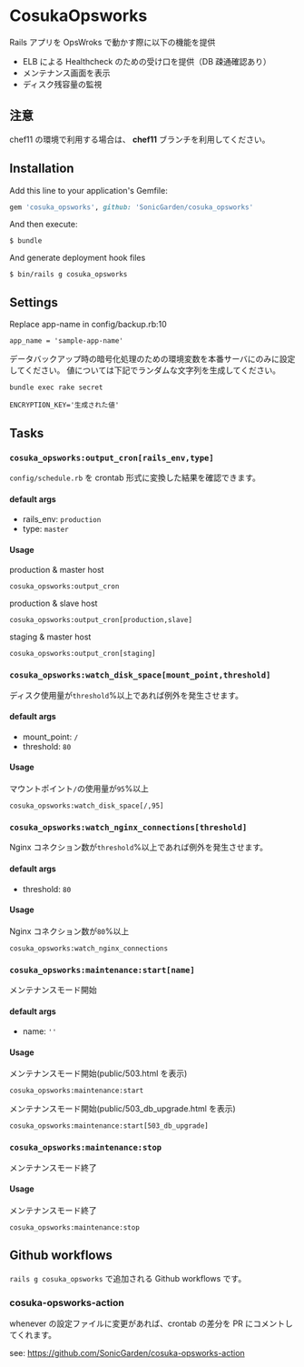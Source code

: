 # CosukaOpsworks

Rails アプリを OpsWroks で動かす際に以下の機能を提供

- ELB による Healthcheck のための受け口を提供（DB 疎通確認あり）
- メンテナンス画面を表示
- ディスク残容量の監視

## 注意

chef11 の環境で利用する場合は、 **chef11** ブランチを利用してください。

## Installation

Add this line to your application's Gemfile:

```ruby
gem 'cosuka_opsworks', github: 'SonicGarden/cosuka_opsworks'
```

And then execute:

    $ bundle

And generate deployment hook files

    $ bin/rails g cosuka_opsworks

## Settings

Replace app-name in config/backup.rb:10

    app_name = 'sample-app-name'

データバックアップ時の暗号化処理のための環境変数を本番サーバにのみに設定してください。
値については下記でランダムな文字列を生成してください。

```
bundle exec rake secret
```

    ENCRYPTION_KEY='生成された値'

## Tasks

### `cosuka_opsworks:output_cron[rails_env,type]`

`config/schedule.rb` を crontab 形式に変換した結果を確認できます。

#### default args

- rails_env: `production`
- type: `master`

#### Usage

production & master host

```
cosuka_opsworks:output_cron
```

production & slave host

```
cosuka_opsworks:output_cron[production,slave]
```

staging & master host

```
cosuka_opsworks:output_cron[staging]
```

### `cosuka_opsworks:watch_disk_space[mount_point,threshold]`

ディスク使用量が`threshold`%以上であれば例外を発生させます。

#### default args

- mount_point: `/`
- threshold: `80`

#### Usage

マウントポイント`/`の使用量が`95`%以上

```
cosuka_opsworks:watch_disk_space[/,95]
```

### `cosuka_opsworks:watch_nginx_connections[threshold]`

Nginx コネクション数が`threshold`%以上であれば例外を発生させます。

#### default args

- threshold: `80`

#### Usage

Nginx コネクション数が`80`%以上

```
cosuka_opsworks:watch_nginx_connections
```

### `cosuka_opsworks:maintenance:start[name]`

メンテナンスモード開始

#### default args

- name: `''`

#### Usage

メンテナンスモード開始(public/503.html を表示)

```
cosuka_opsworks:maintenance:start
```

メンテナンスモード開始(public/503_db_upgrade.html を表示)

```
cosuka_opsworks:maintenance:start[503_db_upgrade]
```

### `cosuka_opsworks:maintenance:stop`

メンテナンスモード終了

#### Usage

メンテナンスモード終了

```
cosuka_opsworks:maintenance:stop
```

## Github workflows

`rails g cosuka_opsworks` で追加される Github workflows です。

### cosuka-opsworks-action

whenever の設定ファイルに変更があれば、crontab の差分を PR にコメントしてくれます。

see: https://github.com/SonicGarden/cosuka-opsworks-action
